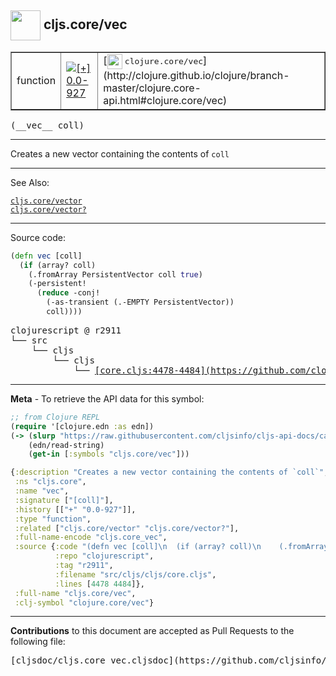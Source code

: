 ## <img width="48px" valign="middle" src="http://i.imgur.com/Hi20huC.png"> cljs.core/vec

 <table border="1">
<tr>

<td>function</td>
<td><a href="https://github.com/cljsinfo/cljs-api-docs/tree/0.0-927"><img valign="middle" alt="[+] 0.0-927" src="https://img.shields.io/badge/+-0.0--927-lightgrey.svg"></a> </td>
<td>
[<img height="24px" valign="middle" src="http://i.imgur.com/1GjPKvB.png"> <samp>clojure.core/vec</samp>](http://clojure.github.io/clojure/branch-master/clojure.core-api.html#clojure.core/vec)
</td>
</tr>
</table>

 <samp>
(__vec__ coll)<br>
</samp>

---

Creates a new vector containing the contents of `coll`

---


See Also:

[`cljs.core/vector`](cljs.core_vector.md)<br>
[`cljs.core/vector?`](cljs.core_vectorQMARK.md)<br>

---


Source code:

```clj
(defn vec [coll]
  (if (array? coll)
    (.fromArray PersistentVector coll true)
    (-persistent!
      (reduce -conj!
        (-as-transient (.-EMPTY PersistentVector))
        coll))))
```

 <pre>
clojurescript @ r2911
└── src
    └── cljs
        └── cljs
            └── <ins>[core.cljs:4478-4484](https://github.com/clojure/clojurescript/blob/r2911/src/cljs/cljs/core.cljs#L4478-L4484)</ins>
</pre>


---

__Meta__ - To retrieve the API data for this symbol:

```clj
;; from Clojure REPL
(require '[clojure.edn :as edn])
(-> (slurp "https://raw.githubusercontent.com/cljsinfo/cljs-api-docs/catalog/cljs-api.edn")
    (edn/read-string)
    (get-in [:symbols "cljs.core/vec"]))
```

```clj
{:description "Creates a new vector containing the contents of `coll`",
 :ns "cljs.core",
 :name "vec",
 :signature ["[coll]"],
 :history [["+" "0.0-927"]],
 :type "function",
 :related ["cljs.core/vector" "cljs.core/vector?"],
 :full-name-encode "cljs.core_vec",
 :source {:code "(defn vec [coll]\n  (if (array? coll)\n    (.fromArray PersistentVector coll true)\n    (-persistent!\n      (reduce -conj!\n        (-as-transient (.-EMPTY PersistentVector))\n        coll))))",
          :repo "clojurescript",
          :tag "r2911",
          :filename "src/cljs/cljs/core.cljs",
          :lines [4478 4484]},
 :full-name "cljs.core/vec",
 :clj-symbol "clojure.core/vec"}

```

---

__Contributions__ to this document are accepted as Pull Requests to the following file:

 <pre>
[cljsdoc/cljs.core_vec.cljsdoc](https://github.com/cljsinfo/cljs-api-docs/blob/master/cljsdoc/cljs.core_vec.cljsdoc)
</pre>

